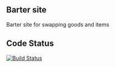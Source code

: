 ## Barter site ##
Barter site for swapping goods and items
## Code Status ##

[![Build Status](https://travis-ci.org/theil/barter-site.svg?branch=master)](https://travis-ci.org/theil/barter-site)